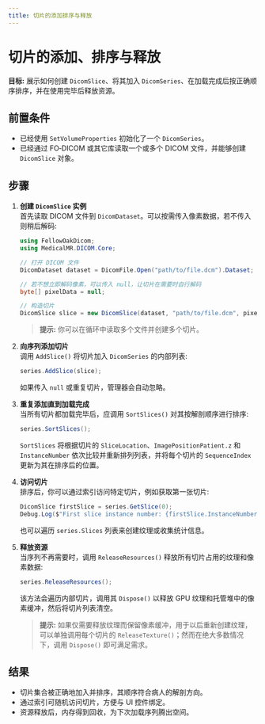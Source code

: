 ```yaml
---
title: 切片的添加排序与释放
---
```


# 切片的添加、排序与释放

**目标:** 展示如何创建 `DicomSlice`、将其加入 `DicomSeries`、在加载完成后按正确顺序排序，并在使用完毕后释放资源。

## 前置条件

- 已经使用 `SetVolumeProperties` 初始化了一个 `DicomSeries`。
- 已经通过 FO‑DICOM 或其它库读取一个或多个 DICOM 文件，并能够创建 `DicomSlice` 对象。

## 步骤

1. **创建 `DicomSlice` 实例**  
   首先读取 DICOM 文件到 `DicomDataset`。可以按需传入像素数据，若不传入则稍后解码:

   ```csharp
   using FellowOakDicom;
   using MedicalMR.DICOM.Core;

   // 打开 DICOM 文件
   DicomDataset dataset = DicomFile.Open("path/to/file.dcm").Dataset;

   // 若不想立即解码像素，可以传入 null，让切片在需要时自行解码
   byte[] pixelData = null;

   // 构造切片
   DicomSlice slice = new DicomSlice(dataset, "path/to/file.dcm", pixelData);
   ```

   > **提示:** 你可以在循环中读取多个文件并创建多个切片。

2. **向序列添加切片**  
   调用 `AddSlice()` 将切片加入 `DicomSeries` 的内部列表:

   ```csharp
   series.AddSlice(slice);
   ```

   如果传入 `null` 或重复切片，管理器会自动忽略。

3. **重复添加直到加载完成**  
   当所有切片都加载完毕后，应调用 `SortSlices()` 对其按解剖顺序进行排序:

   ```csharp
   series.SortSlices();
   ```

   `SortSlices` 将根据切片的 `SliceLocation`、`ImagePositionPatient.z` 和 `InstanceNumber` 依次比较并重新排列列表，并将每个切片的 `SequenceIndex` 更新为其在排序后的位置。

4. **访问切片**  
   排序后，你可以通过索引访问特定切片，例如获取第一张切片:

   ```csharp
   DicomSlice firstSlice = series.GetSlice(0);
   Debug.Log($"First slice instance number: {firstSlice.InstanceNumber}");
   ```

   也可以遍历 `series.Slices` 列表来创建纹理或收集统计信息。

5. **释放资源**  
   当序列不再需要时，调用 `ReleaseResources()` 释放所有切片占用的纹理和像素数据:

   ```csharp
   series.ReleaseResources();
   ```

   该方法会遍历内部切片，调用其 `Dispose()` 以释放 GPU 纹理和托管堆中的像素缓冲，然后将切片列表清空。

   > **提示:** 如果仅需要释放纹理而保留像素缓冲，用于以后重新创建纹理，可以单独调用每个切片的 `ReleaseTexture()`；然而在绝大多数情况下，调用 `Dispose()` 即可满足需求。

## 结果

- 切片集合被正确地加入并排序，其顺序符合病人的解剖方向。
- 通过索引可随机访问切片，方便与 UI 控件绑定。
- 资源释放后，内存得到回收，为下次加载序列腾出空间。
